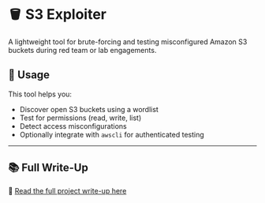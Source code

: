 # 🪣 S3 Exploiter

A lightweight tool for brute-forcing and testing misconfigured Amazon S3 buckets during red team or lab engagements.

## 🚀 Usage

This tool helps you:
- Discover open S3 buckets using a wordlist
- Test for permissions (read, write, list)
- Detect access misconfigurations
- Optionally integrate with `awscli` for authenticated testing

---

## 📚 Full Write-Up

📝 [Read the full project write-up here](../S3_Medium_Feature.md)
